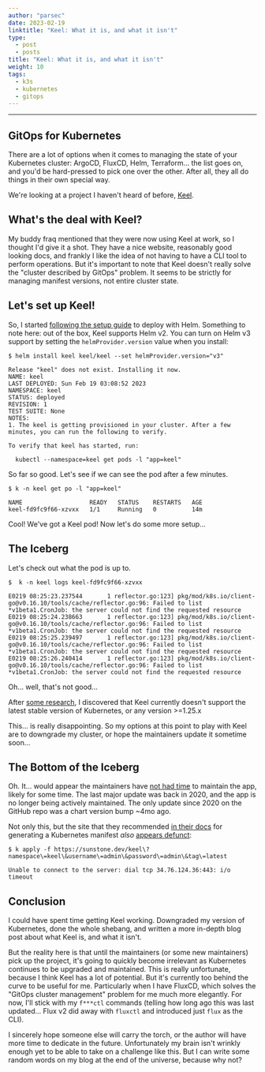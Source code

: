 ```yaml
---
author: "parsec"
date: 2023-02-19
linktitle: "Keel: What it is, and what it isn't"
type:
  - post
  - posts
title: "Keel: What it is, and what it isn't"
weight: 10
tags:
  - k3s
  - kubernetes
  - gitops
---
```


---

## GitOps for Kubernetes

There are a lot of options when it comes to managing the state of your Kubernetes cluster: ArgoCD, FluxCD, Helm, Terraform... the list goes on, and you'd be hard-pressed to pick one over the other. After all, they all do things in their own special way.

We're looking at a project I haven't heard of before, [Keel](https://keel.sh/).

## What's the deal with Keel?

My buddy fraq mentioned that they were now using Keel at work, so I thought I'd give it a shot. They have a nice website, reasonably good looking docs, and frankly I like the idea of not having to have a CLI tool to perform operations. But it's important to note that Keel doesn't really solve the "cluster described by GitOps" problem. It seems to be strictly for managing manifest versions, not entire cluster state.

## Let's set up Keel!

So, I started [following the setup guide](https://keel.sh/docs/#deploying-with-helm) to deploy with Helm. Something to note here: out of the box, Keel supports Helm v2. You can turn on Helm v3 support by setting the `helmProvider.version` value when you install:

```shell
$ helm install keel keel/keel --set helmProvider.version="v3"

Release "keel" does not exist. Installing it now.
NAME: keel
LAST DEPLOYED: Sun Feb 19 03:08:52 2023
NAMESPACE: keel
STATUS: deployed
REVISION: 1
TEST SUITE: None
NOTES:
1. The keel is getting provisioned in your cluster. After a few minutes, you can run the following to verify.

To verify that keel has started, run:

  kubectl --namespace=keel get pods -l "app=keel"
```

So far so good. Let's see if we can see the pod after a few minutes.

```shell
$ k -n keel get po -l "app=keel"

NAME                   READY   STATUS    RESTARTS   AGE
keel-fd9fc9f66-xzvxx   1/1     Running   0          14m
```

Cool! We've got a Keel pod! Now let's do some more setup...

## The Iceberg

Let's check out what the pod is up to.

```shell
$  k -n keel logs keel-fd9fc9f66-xzvxx

E0219 08:25:23.237544       1 reflector.go:123] pkg/mod/k8s.io/client-go@v0.16.10/tools/cache/reflector.go:96: Failed to list *v1beta1.CronJob: the server could not find the requested resource
E0219 08:25:24.238663       1 reflector.go:123] pkg/mod/k8s.io/client-go@v0.16.10/tools/cache/reflector.go:96: Failed to list *v1beta1.CronJob: the server could not find the requested resource
E0219 08:25:25.239497       1 reflector.go:123] pkg/mod/k8s.io/client-go@v0.16.10/tools/cache/reflector.go:96: Failed to list *v1beta1.CronJob: the server could not find the requested resource
E0219 08:25:26.240414       1 reflector.go:123] pkg/mod/k8s.io/client-go@v0.16.10/tools/cache/reflector.go:96: Failed to list *v1beta1.CronJob: the server could not find the requested resource
```

Oh... well, that's not good...

After [some research](https://github.com/keel-hq/keel/issues/698), I discovered that Keel currently doesn't support the latest stable version of Kubernetes, or any version >=1.25.x

This... is really disappointing. So my options at this point to play with Keel are to downgrade my cluster, or hope the maintainers update it sometime soon...

## The Bottom of the Iceberg

Oh. It... would appear the maintainers have [not had time](https://github.com/keel-hq/keel/issues/677) to maintain the app, likely for some time. The last major update was back in 2020, and the app is no longer being actively maintained. The only update since 2020 on the GitHub repo was a chart version bump ~4mo ago.

Not only this, but the site that they recommended [in their docs](https://keel.sh/docs/#deploying-with-kubectl) for generating a Kubernetes manifest *also* [appears defunct](https://github.com/keel-hq/keel/issues/684):

```shell
$ k apply -f https://sunstone.dev/keel\?namespace\=keel\&username\=admin\&password\=admin\&tag\=latest

Unable to connect to the server: dial tcp 34.76.124.36:443: i/o timeout
```

## Conclusion

I could have spent time getting Keel working. Downgraded my version of Kubernetes, done the whole shebang, and written a more in-depth blog post about what Keel is, and what it isn't.

But the reality here is that until the maintainers (or some new maintainers) pick up the project, it's going to quickly become irrelevant as Kubernetes continues to be upgraded and maintained. This is really unfortunate, because I think Keel has a lot of potential. But it's currently too behind the curve to be useful for me. Particularly when I have FluxCD, which solves the "GitOps cluster management" problem for me much more elegantly. For now, I'll stick with my `f***ctl` commands (telling how long ago this was last updated... Flux v2 did away with `fluxctl` and introduced just `flux` as the CLI).

I sincerely hope someone else will carry the torch, or the author will have more time to dedicate in the future. Unfortunately my brain isn't wrinkly enough yet to be able to take on a challenge like this. But I can write some random words on my blog at the end of the universe, because why not?
